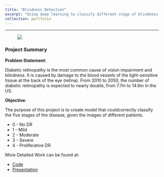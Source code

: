 ```yaml
---
title: "Blindness Detection"
excerpt: "Using deep learning to classify different stage of blindness <br/><img src='/images/blindness_front.PNG'>"
collection: portfolio
---
```


---
<figure class="aligncenter">
    <img src="https://raw.githubusercontent.com/dimitreOliveira/MachineLearning/master/Kaggle/APTOS%202019%20Blindness%20Detection/aux_img.png" />
</figure>

### Project Summary

**Problem Statement**:

Diabetic retinopathy  is the most common cause of vision impairment and blindness. It is caused by damage to the blood vessels of the light-sensitive tissue at the back of the eye (retina).
From 2010 to 2050, the number of diabetic retinopathy is expected to nearly double, from 7.7m to 14.6m in the US.

**Objective**:

The purpose of this project is to create model that couldcorrectly classify the five stages of the disease, given the images of different patients.

  - 0 - No DR
  - 1 - Mild
  - 2 - Moderate
  - 3 - Severe
  - 4 - Proliferative DR

More Detailed Work can be found at:
  - <a href="https://github.com/yuling0330/Blindness_Detection_Image_Recognition/tree/master/notebook" title="Title">Code</a>
  - <a href="https://github.com/yuling0330/Blindness_Detection_Image_Recognition/blob/master/presentation/blindess_detection_presentation.pdf" title="Title">Presentation</a>

